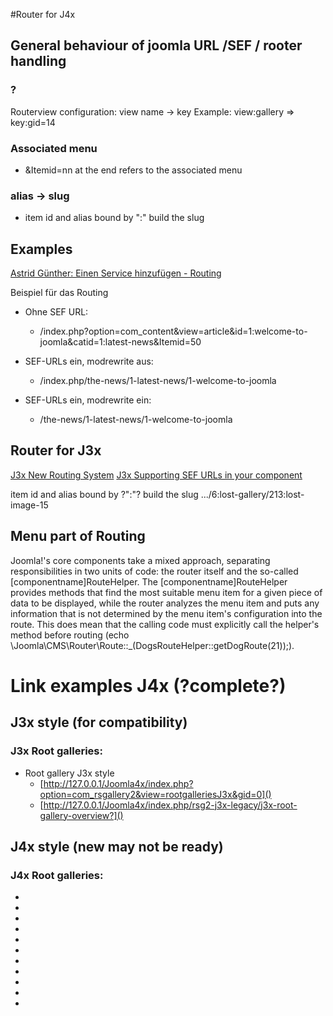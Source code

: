 #Router for J4x


## General behaviour of joomla URL /SEF / rooter handling
### ?
Routerview configuration: view name -> key
Example: view:gallery => key:gid=14

### Associated menu

* &Itemid=nn at the end refers to the associated menu


### alias -> slug

* item id and alias bound by ":" build the slug


## Examples

[Astrid Günther: Einen Service hinzufügen - Routing](https://blog.astrid-guenther.de/joomla-einen-service-hinzufuegen-routing/)

Beispiel für das Routing

- Ohne SEF URL:

  - /index.php?option=com_content&view=article&id=1:welcome-to-joomla&catid=1:latest-news&Itemid=50

- SEF-URLs ein, modrewrite aus:

  - /index.php/the-news/1-latest-news/1-welcome-to-joomla

- SEF-URLs ein, modrewrite ein:

  - /the-news/1-latest-news/1-welcome-to-joomla

## Router for J3x

[J3x New Routing System](https://connect.garmin.com/modern/course/73513213)
[J3x Supporting SEF URLs in your component](https://docs.joomla.org/J3.x:Supporting_SEF_URLs_in_your_component)

item id and alias bound by ?":"? build the slug .../6:lost-gallery/213:lost-image-15

## Menu part of Routing

Joomla!'s core components take a mixed approach, separating responsibilities in two units of code: the router itself and the so-called [componentname]RouteHelper. The [componentname]RouteHelper provides methods that find the most suitable menu item for a given piece of data to be displayed, while the router analyzes the menu item and puts any information that is not determined by the menu item's configuration into the route. This does mean that the calling code must explicitly call the helper's method before routing (echo \Joomla\CMS\Router\Route::_(DogsRouteHelper::getDogRoute(21));).


# Link examples J4x (?complete?)

## J3x style (for compatibility)

### J3x Root galleries:

- Root gallery J3x style
  - [http://127.0.0.1/Joomla4x/index.php?option=com_rsgallery2&view=rootgalleriesJ3x&gid=0]()
  - [http://127.0.0.1/Joomla4x/index.php/rsg2-j3x-legacy/j3x-root-gallery-overview?]()


## J4x style (new may not be ready)

### J4x Root galleries:


- []()
- []()
- []()
- []()
- []()
- []()
- []()
- []()
- []()
- []()
- []()
